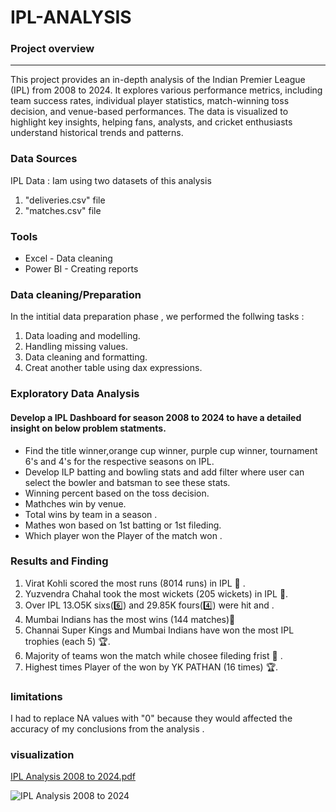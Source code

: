 # IPL-ANALYSIS

### Project overview 
---
This project provides an in-depth analysis of the Indian Premier League (IPL) from 2008 to 2024. It explores various performance metrics, including team success rates, individual player statistics, match-winning toss decision, and venue-based performances. The data is visualized to highlight key insights, helping fans, analysts, and cricket enthusiasts understand historical trends and patterns.

### Data Sources

IPL Data : Iam using two datasets  of this analysis 
1. "deliveries.csv" file
2. "matches.csv" file

### Tools

- Excel - Data cleaning 
- Power BI - Creating reports
  
### Data cleaning/Preparation 

In the intitial data preparation phase , we performed the follwing tasks :
1. Data loading and modelling.
2. Handling missing values.
3. Data cleaning and formatting.
4. Creat another table using dax expressions.

### Exploratory Data Analysis 
#### Develop a IPL Dashboard for season 2008 to 2024 to have a detailed insight on below problem statments. 

- Find the title winner,orange cup winner, purple cup winner, tournament 6's and 4's  for the respective seasons on IPL.
- Develop ILP batting and bowling stats and add filter where user can select the bowler and batsman to see these stats.
- Winning percent based on the toss decision.
- Mathches win by venue.
- Total wins by team in a season .
- Mathes won based on 1st batting or 1st fileding.
- Which player won the Player of the match won .

### Results and Finding 

1. Virat Kohli scored the most runs (8014 runs) in IPL 🏏 .
2. Yuzvendra Chahal took the most wickets (205 wickets) in IPL 🏏.
3. Over IPL 13.O5K sixs(6️⃣) and 29.85K fours(4️⃣) were hit  and .
4. Mumbai Indians has the most wins (144 matches)🥇
5. Channai Super Kings and Mumbai Indians have won the most IPL trophies (each 5) 🏆.
6. Majority of teams won the match while chosee fileding frist 👏 .
7. Highest times  Player of the won by YK PATHAN (16 times) 🏆.

### limitations 

I had to replace  NA values with "0" because they would affected the accuracy of my conclusions from the analysis .

### visualization
[IPL Analysis 2008 to 2024.pdf](https://github.com/user-attachments/files/18706041/IPL.Analysis.2008.to.2024.pdf)



![IPL Analysis 2008 to 2024](https://github.com/user-attachments/assets/7cdcd2c4-8663-45ab-93c6-e24937644f7c)



  



